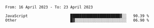 <!--START_SECTION:waka-->

```text
From: 16 April 2023 - To: 23 April 2023

JavaScript                   ██████████████████████▓░░   90.39 %
Other                        █▓░░░░░░░░░░░░░░░░░░░░░░░   06.90 %
```

<!--END_SECTION:waka-->
